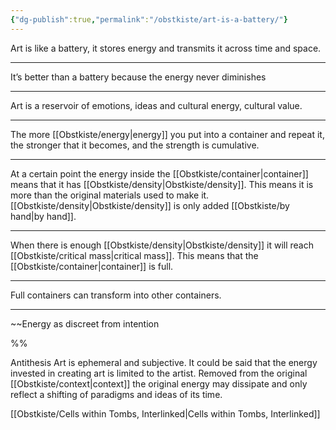 ```yaml
---
{"dg-publish":true,"permalink":"/obstkiste/art-is-a-battery/"}
---
```




Art is like a battery, it stores energy and transmits it across time and space.

---

It’s better than a battery because the energy never diminishes

---

Art is a reservoir of emotions, ideas and cultural energy, cultural value.

---

The more [[Obstkiste/energy\|energy]] you put into a container and repeat it, the stronger that it becomes, and the strength is cumulative. 

---

At a certain point the energy inside the [[Obstkiste/container\|container]] means that it has [[Obstkiste/density\|Obstkiste/density]]. This means it is more than the original materials used to make it. [[Obstkiste/density\|Obstkiste/density]] is only added [[Obstkiste/by hand\|by hand]]. 

---

When there is enough [[Obstkiste/density\|Obstkiste/density]] it will reach [[Obstkiste/critical mass\|critical mass]]. This means that the [[Obstkiste/container\|container]] is full.


---

Full containers can transform into other containers.

---

~~Energy as discreet from intention

%%

Antithesis
Art is ephemeral and subjective. It could be said that the energy invested in creating art is limited to the artist. Removed from the original [[Obstkiste/context\|context]] the original energy may dissipate and only reflect a shifting of paradigms and ideas of its time.

[[Obstkiste/Cells within Tombs, Interlinked\|Cells within Tombs, Interlinked]]